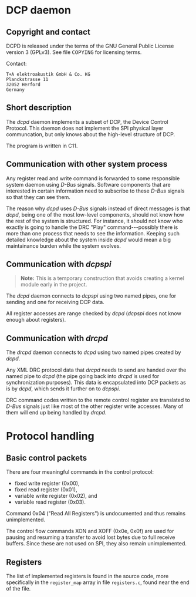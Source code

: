 # DCP daemon

## Copyright and contact

DCPD is released under the terms of the GNU General Public License version 3
(GPLv3). See file <tt>COPYING</tt> for licensing terms.

Contact:

    T+A elektroakustik GmbH & Co. KG
    Planckstrasse 11
    32052 Herford
    Germany

## Short description

The _dcpd_ daemon implements a subset of DCP, the Device Control Protocol. This
daemon does not implement the SPI physical layer communcation, but only knows
about the high-level structure of DCP.

The program is written in C11.

## Communication with other system process

Any register read and write command is forwarded to some responsible system
daemon using _D-Bus_ signals. Software components that are interested in
certain information need to subscribe to these _D-Bus_ signals so that they can
see them.

The reason why _dcpd_ uses _D-Bus_ signals instead of direct messages is that
_dcpd_, being one of the most low-level components, should not know how the
rest of the system is structured. For instance, it should not know who exactly
is going to handle the DRC "Play" command---possibly there is more than one
process that needs to see the information. Keeping such detailed knowledge
about the system inside _dcpd_ would mean a big maintainance burden while the
system evolves.

## Communication with _dcpspi_

> **Note:** This is a temporary construction that avoids creating a kernel
>     module early in the project.

The _dcpd_ daemon connects to _dcpspi_ using two named pipes, one for sending
and one for receiving DCP data.

All register accesses are range checked by _dcpd_ (_dcpspi_ does not know
enough about registers).

## Communication with _drcpd_

The _drcpd_ daemon connects to _dcpd_ using two named pipes created by _dcpd_.

Any XML DRC protocol data that _drcpd_ needs to send are handed over the named
pipe to _dcpd_ (the pipe going back into _drcpd_ is used for synchronization
purposes). This data is encapsulated into DCP packets as is by _dcpd_, which
sends it further on to _dcpspi_.

DRC command codes written to the remote control register are translated to
_D-Bus_ signals just like most of the other register write accesses. Many of
them will end up being handled by _drcpd_.


# Protocol handling

## Basic control packets

There are four meaningful commands in the control protocol:

- fixed write register (0x00),
- fixed read register (0x01),
- variable write register (0x02), and
- variable read register (0x03).

Command 0x04 ("Read All Registers") is undocumented and thus remains
unimplemented.

The control flow commands XON and XOFF (0x0e, 0x0f) are used for pausing and
resuming a transfer to avoid lost bytes due to full receive buffers. Since
these are not used on SPI, they also remain unimplemented.

## Registers

The list of implemented registers is found in the source code, more
specifically in the <code>register_map</code> array in file
<code>registers.c</code>, found near the end of the file.
